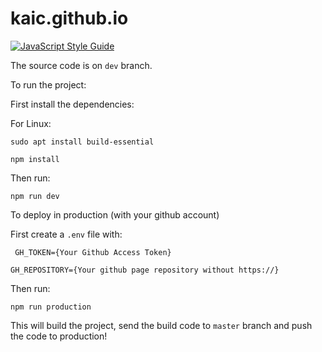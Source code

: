 # kaic.github.io

[![JavaScript Style Guide](https://cdn.rawgit.com/standard/standard/master/badge.svg)](https://github.com/standard/standard)

The source code is on `dev` branch.

To run the project:

First install the dependencies:

For Linux: 

`sudo apt install build-essential`

`npm install`

Then run:

`npm run dev`


To deploy in production (with your github account)

First create a `.env` file with:

`
GH_TOKEN={Your Github Access Token}`

`
GH_REPOSITORY={Your github page repository without https://}
`

Then run:

`npm run production`

This will build the project, send the build code to `master` branch and push the code to production!